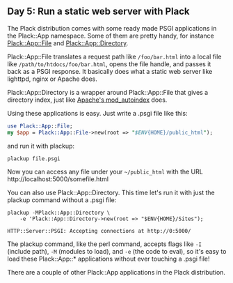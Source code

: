 ## Day 5: Run a static web server with Plack

The Plack distribution comes with some ready made PSGI applications in the Plack::App namespace. Some of them are pretty handy, for instance [Plack::App::File](http://search.cpan.org/perldoc?Plack::App::File) and [Plack::App::Directory](http://search.cpan.org/perldoc?Plack::App::Directory).

Plack::App::File translates a request path like `/foo/bar.html` into a local file like `/path/to/htdocs/foo/bar.html`, opens the file handle, and passes it back as a PSGI response. It basically does what a static web server like lighttpd, nginx or Apache does.

Plack::App::Directory is a wrapper around Plack::App::File that gives a directory index, just like [Apache's mod_autoindex](http://httpd.apache.org/docs/2.0/mod/mod_autoindex.html) does.

Using these applications is easy. Just write a .psgi file like this:

```perl
use Plack::App::File;
my $app = Plack::App::File->new(root => "$ENV{HOME}/public_html");
```

and run it with plackup:

```console
plackup file.psgi
```

Now you can access any file under your `~/public_html` with the URL http://localhost:5000/somefile.html

You can also use Plack::App::Directory. This time let's run it with just the plackup command without a .psgi file:

```console
plackup -MPlack::App::Directory \
    -e 'Plack::App::Directory->new(root => "$ENV{HOME}/Sites");
```

```
HTTP::Server::PSGI: Accepting connections at http://0:5000/
```

The plackup command, like the perl command, accepts flags like `-I` (include path), `-M` (modules to load), and `-e` (the code to eval), so it's easy to load these Plack::App::* applications without ever touching a .psgi file!

There are a couple of other Plack::App applications in the Plack distribution.
